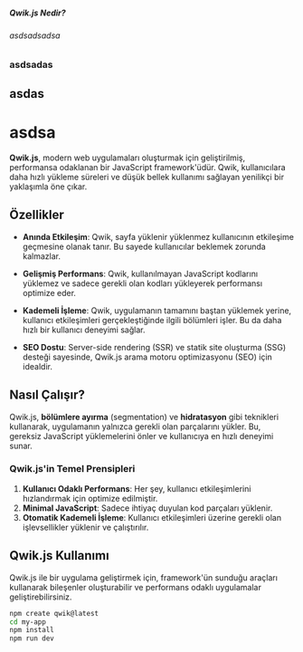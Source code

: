 ##### Qwik.js Nedir?
###### asdsadsadsa
### asdsadas
## asdas 
# asdsa
**Qwik.js**, modern web uygulamaları oluşturmak için geliştirilmiş, performansa odaklanan bir JavaScript framework'üdür. Qwik, kullanıcılara daha hızlı yükleme süreleri ve düşük bellek kullanımı sağlayan yenilikçi bir yaklaşımla öne çıkar.

## Özellikler

- **Anında Etkileşim**: Qwik, sayfa yüklenir yüklenmez kullanıcının etkileşime geçmesine olanak tanır. Bu sayede kullanıcılar beklemek zorunda kalmazlar.

- **Gelişmiş Performans**: Qwik, kullanılmayan JavaScript kodlarını yüklemez ve sadece gerekli olan kodları yükleyerek performansı optimize eder.

- **Kademeli İşleme**: Qwik, uygulamanın tamamını baştan yüklemek yerine, kullanıcı etkileşimleri gerçekleştiğinde ilgili bölümleri işler. Bu da daha hızlı bir kullanıcı deneyimi sağlar.

- **SEO Dostu**: Server-side rendering (SSR) ve statik site oluşturma (SSG) desteği sayesinde, Qwik.js arama motoru optimizasyonu (SEO) için idealdir.

## Nasıl Çalışır?

Qwik.js, **bölümlere ayırma** (segmentation) ve **hidratasyon** gibi teknikleri kullanarak, uygulamanın yalnızca gerekli olan parçalarını yükler. Bu, gereksiz JavaScript yüklemelerini önler ve kullanıcıya en hızlı deneyimi sunar.

### Qwik.js'in Temel Prensipleri

1. **Kullanıcı Odaklı Performans**: Her şey, kullanıcı etkileşimlerini hızlandırmak için optimize edilmiştir.
2. **Minimal JavaScript**: Sadece ihtiyaç duyulan kod parçaları yüklenir.
3. **Otomatik Kademeli İşleme**: Kullanıcı etkileşimleri üzerine gerekli olan işlevsellikler yüklenir ve çalıştırılır.

## Qwik.js Kullanımı

Qwik.js ile bir uygulama geliştirmek için, framework'ün sunduğu araçları kullanarak bileşenler oluşturabilir ve performans odaklı uygulamalar geliştirebilirsiniz.

```bash
npm create qwik@latest
cd my-app
npm install
npm run dev
```
